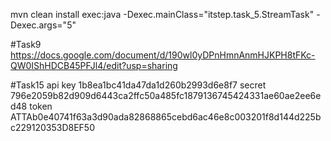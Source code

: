 
mvn clean install exec:java
-Dexec.mainClass="itstep.task_5.StreamTask"
-Dexec.args="5"



#Task9 
https://docs.google.com/document/d/190wl0yDPnHmnAnmHJKPH8tFKc-QW0IShHDCB45PFJl4/edit?usp=sharing


#Task15
api key 1b8ea1bc41da47da1d260b2993d6e8f7
secret 796e2059b82d909d6443ca2ffc50a485fc1879136745424331ae60ae2ee6ed48
token ATTAb0e40741f63a3d90ada82868865cebd6ac46e8c003201f8d144d225bc229120353D8EF50

